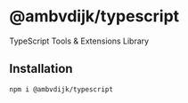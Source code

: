 # @ambvdijk/typescript
TypeScript Tools &amp; Extensions Library

## Installation
```shell
npm i @ambvdijk/typescript
```
